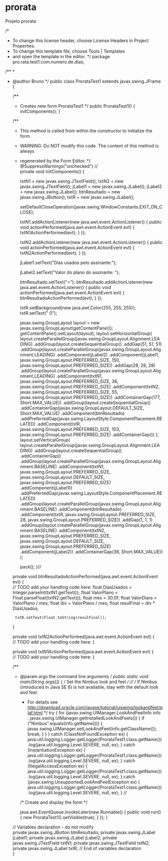 # prorata
Projeto prorata 

/*
 * To change this license header, choose License Headers in Project Properties.
 * To change this template file, choose Tools | Templates
 * and open the template in the editor.
 */
package pro.rata.test1.com.numero.de.dias;

/**
 *
 * @author Bruno
 */
public class ProrataTest1 extends javax.swing.JFrame {

    /**
     * Creates new form ProrataTest1
     */
    public ProrataTest1() {
        initComponents();
    }

    /**
     * This method is called from within the constructor to initialize the form.
     * WARNING: Do NOT modify this code. The content of this method is always
     * regenerated by the Form Editor.
     */
    @SuppressWarnings("unchecked")
    // <editor-fold defaultstate="collapsed" desc="Generated Code">                          
    private void initComponents() {

        txtN1 = new javax.swing.JTextField();
        txtN2 = new javax.swing.JTextField();
        jLabel1 = new javax.swing.JLabel();
        jLabel2 = new javax.swing.JLabel();
        btnResultado = new javax.swing.JButton();
        txtR = new javax.swing.JLabel();

        setDefaultCloseOperation(javax.swing.WindowConstants.EXIT_ON_CLOSE);

        txtN1.addActionListener(new java.awt.event.ActionListener() {
            public void actionPerformed(java.awt.event.ActionEvent evt) {
                txtN1ActionPerformed(evt);
            }
        });

        txtN2.addActionListener(new java.awt.event.ActionListener() {
            public void actionPerformed(java.awt.event.ActionEvent evt) {
                txtN2ActionPerformed(evt);
            }
        });

        jLabel1.setText("Dias usados pelo assinante:");

        jLabel2.setText("Valor do plano do assinante: ");

        btnResultado.setText("=");
        btnResultado.addActionListener(new java.awt.event.ActionListener() {
            public void actionPerformed(java.awt.event.ActionEvent evt) {
                btnResultadoActionPerformed(evt);
            }
        });

        txtR.setBackground(new java.awt.Color(255, 255, 255));
        txtR.setText("                0");

        javax.swing.GroupLayout layout = new javax.swing.GroupLayout(getContentPane());
        getContentPane().setLayout(layout);
        layout.setHorizontalGroup(
            layout.createParallelGroup(javax.swing.GroupLayout.Alignment.LEADING)
            .addGroup(layout.createSequentialGroup()
                .addGap(51, 51, 51)
                .addGroup(layout.createParallelGroup(javax.swing.GroupLayout.Alignment.LEADING)
                    .addComponent(jLabel2)
                    .addComponent(jLabel1, javax.swing.GroupLayout.PREFERRED_SIZE, 150, javax.swing.GroupLayout.PREFERRED_SIZE))
                .addGap(28, 28, 28)
                .addGroup(layout.createParallelGroup(javax.swing.GroupLayout.Alignment.LEADING)
                    .addComponent(txtN1, javax.swing.GroupLayout.PREFERRED_SIZE, 36, javax.swing.GroupLayout.PREFERRED_SIZE)
                    .addComponent(txtN2, javax.swing.GroupLayout.PREFERRED_SIZE, 55, javax.swing.GroupLayout.PREFERRED_SIZE))
                .addContainerGap(177, Short.MAX_VALUE))
            .addGroup(layout.createSequentialGroup()
                .addContainerGap(javax.swing.GroupLayout.DEFAULT_SIZE, Short.MAX_VALUE)
                .addComponent(btnResultado)
                .addPreferredGap(javax.swing.LayoutStyle.ComponentPlacement.RELATED)
                .addComponent(txtR, javax.swing.GroupLayout.PREFERRED_SIZE, 103, javax.swing.GroupLayout.PREFERRED_SIZE)
                .addContainerGap())
        );
        layout.setVerticalGroup(
            layout.createParallelGroup(javax.swing.GroupLayout.Alignment.LEADING)
            .addGroup(layout.createSequentialGroup()
                .addContainerGap()
                .addGroup(layout.createParallelGroup(javax.swing.GroupLayout.Alignment.BASELINE)
                    .addComponent(txtN1, javax.swing.GroupLayout.PREFERRED_SIZE, javax.swing.GroupLayout.DEFAULT_SIZE, javax.swing.GroupLayout.PREFERRED_SIZE)
                    .addComponent(jLabel1))
                .addPreferredGap(javax.swing.LayoutStyle.ComponentPlacement.RELATED)
                .addGroup(layout.createParallelGroup(javax.swing.GroupLayout.Alignment.BASELINE)
                    .addComponent(btnResultado)
                    .addComponent(txtR, javax.swing.GroupLayout.PREFERRED_SIZE, 28, javax.swing.GroupLayout.PREFERRED_SIZE))
                .addGap(1, 1, 1)
                .addGroup(layout.createParallelGroup(javax.swing.GroupLayout.Alignment.BASELINE)
                    .addComponent(txtN2, javax.swing.GroupLayout.PREFERRED_SIZE, javax.swing.GroupLayout.DEFAULT_SIZE, javax.swing.GroupLayout.PREFERRED_SIZE)
                    .addComponent(jLabel2))
                .addContainerGap(36, Short.MAX_VALUE))
        );

        pack();
    }// </editor-fold>                        

    private void btnResultadoActionPerformed(java.awt.event.ActionEvent evt) {                                             
        // TODO add your handling code here:
        float DiasUsados = Integer.parseInt(txtN1.getText());
        float ValorPlano = Float.parseFloat(txtN2.getText());
        float mes = 30.0f;
        float ValorDiara = ValorPlano / mes;
        float div = ValorPlano / mes;
        float resulFinal = div * DiasUsados;
       
        txtR.setText(Float.toString(resulFinal));
        
    }                                            

    private void txtN2ActionPerformed(java.awt.event.ActionEvent evt) {                                      
        // TODO add your handling code here:
    }                                     

    private void txtN1ActionPerformed(java.awt.event.ActionEvent evt) {                                      
        // TODO add your handling code here:
    }                                     

    /**
     * @param args the command line arguments
     */
    public static void main(String args[]) {
        /* Set the Nimbus look and feel */
        //<editor-fold defaultstate="collapsed" desc=" Look and feel setting code (optional) ">
        /* If Nimbus (introduced in Java SE 6) is not available, stay with the default look and feel.
         * For details see http://download.oracle.com/javase/tutorial/uiswing/lookandfeel/plaf.html 
         */
        try {
            for (javax.swing.UIManager.LookAndFeelInfo info : javax.swing.UIManager.getInstalledLookAndFeels()) {
                if ("Nimbus".equals(info.getName())) {
                    javax.swing.UIManager.setLookAndFeel(info.getClassName());
                    break;
                }
            }
        } catch (ClassNotFoundException ex) {
            java.util.logging.Logger.getLogger(ProrataTest1.class.getName()).log(java.util.logging.Level.SEVERE, null, ex);
        } catch (InstantiationException ex) {
            java.util.logging.Logger.getLogger(ProrataTest1.class.getName()).log(java.util.logging.Level.SEVERE, null, ex);
        } catch (IllegalAccessException ex) {
            java.util.logging.Logger.getLogger(ProrataTest1.class.getName()).log(java.util.logging.Level.SEVERE, null, ex);
        } catch (javax.swing.UnsupportedLookAndFeelException ex) {
            java.util.logging.Logger.getLogger(ProrataTest1.class.getName()).log(java.util.logging.Level.SEVERE, null, ex);
        }
        //</editor-fold>

        /* Create and display the form */
       
        java.awt.EventQueue.invokeLater(new Runnable() {
            public void run() {
                new ProrataTest1().setVisible(true);
            }
        });
    }

    // Variables declaration - do not modify                     
    private javax.swing.JButton btnResultado;
    private javax.swing.JLabel jLabel1;
    private javax.swing.JLabel jLabel2;
    private javax.swing.JTextField txtN1;
    private javax.swing.JTextField txtN2;
    private javax.swing.JLabel txtR;
    // End of variables declaration                   
}
